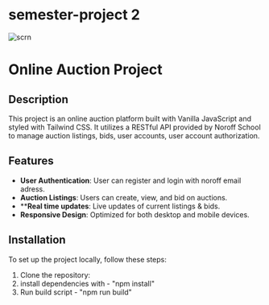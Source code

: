 # semester-project 2

![scrn](https://github.com/Arvydas-Mikalauskis/semester-project2/assets/125911762/5b90b936-2700-4bc5-a98c-191fb740dca9)

# Online Auction Project

## Description
This project is an online auction platform built with Vanilla JavaScript and styled with Tailwind CSS. It utilizes a RESTful API provided by Noroff School to manage auction listings, bids, user accounts, user account authorization.

## Features
- **User Authentication**: User can register and login with noroff email adress.
- **Auction Listings**: Users can create, view, and bid on auctions.
- ****Real time updates**: Live updates of current listings & bids.
- **Responsive Design**: Optimized for both desktop and mobile devices.

## Installation
To set up the project locally, follow these steps:
1. Clone the repository:
2. install dependencies with -  "npm install"
3. Run build script -  "npm run build"
